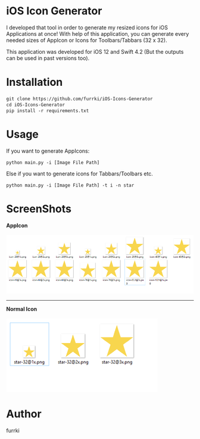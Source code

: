 # iOS Icon Generator
I developed that tool in order to generate my resized icons for iOS Applications at once! With help of this application, you can generate every needed sizes of AppIcon or Icons for Toolbars/Tabbars (32 x 32).

This application was developed for iOS 12 and Swift 4.2 (But the outputs can be used in past versions too).

# Installation
```
git clone https://github.com/furrki/iOS-Icons-Generator
cd iOS-Icons-Generator
pip install -r requirements.txt
```
# Usage
If you want to generate AppIcons:
```
python main.py -i [Image File Path]
```

Else if you want to generate icons for Tabbars/Toolbars etc.
```
python main.py -i [Image File Path] -t i -n star
```

# ScreenShots 
**AppIcon**<br /><br />
![Alt text](screenshots/ss1.PNG?raw=true "Main Screen")
__________________________________________________________
**Normal Icon**<br /><br />
![Alt text](screenshots/ss2.PNG?raw=true "Main Screen 2")

# Author
furrki
